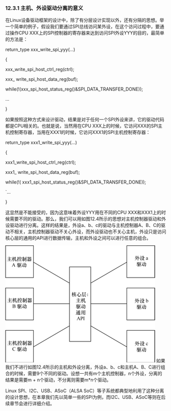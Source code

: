 ### 12.3.1 主机、外设驱动分离的意义

在Linux设备驱动框架的设计中，除了有分层设计实现以外，还有分隔的思想。举一个简单的例子，假设我们要通过SPI总线访问某外设，在这个访问过程中，要通过操作CPU XXX上的SPI控制器的寄存器来达到访问SPI外设YYY的目的，最简单的方法是：

return_type xxx_write_spi_yyy(...) 
 
 { 
 
 xxx_write_spi_host_ctrl_reg(ctrl); 
 
 xxx_ write_spi_host_data_reg(buf);



while(!(xxx_spi_host_status_reg()&SPI_DATA_TRANSFER_DONE)); 
 
 ... 
 
 }

如果按照这种方式来设计驱动，结果是对于任何一个SPI外设来讲，它的驱动代码都是CPU相关的。也就是说，当然用在CPU XXX上的时候，它访问XXX的SPI主机控制寄存器，当用在XXX1的时候，它访问XXX1的SPI主机控制寄存器：

return_type 
 xxx1_write_spi_yyy(...) 
 
 { 
 
 
 xxx1_write_spi_host_ctrl_reg(ctrl); 
 
 
 xxx1_ write_spi_host_data_reg(buf); 
 
 while(!( 
 xxx1_spi_host_status_reg()&SPI_DATA_TRANSFER_DONE)); 
 
 `... 
 
 }

这显然是不能接受的，因为这意味着外设YYY用在不同的CPU XXX和XXX1上的时候需要不同的驱动。那么，我们可以用如图12.4所示的思想对主机控制器驱动和外设驱动进行分离。这样的结果是，外设a、b、c的驱动与主机控制器A、B、C的驱动不相关，主机控制器驱动不关心外设，而外设驱动也不关心主机，外设只是访问核心层的通用的API进行数据传输，主机和外设之间可以进行任意的组合。

![P275_44552.jpg](../images/P275_44552.jpg)
如果我们不进行如图12.4所示的主机和外设分离，外设a、b、c和主机A、B、C进行组合的时候，需要9个不同的驱动。设想一共有m个主机控制器，n个外设，分离的结果是需要m + n个驱动，不分离则需要m*n个驱动。

Linux SPI、I2C、USB、ASoC（ALSA SoC）等子系统都典型地利用了这种分离的设计思想，在本章我们先以简单一些的SPI为例，而I2C、USB、ASoC等则在后续章节会进行详细介绍。

